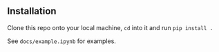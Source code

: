 ## Installation

Clone this repo onto your local machine, `cd` into
it and run `pip install .`

See `docs/example.ipynb` for examples.
